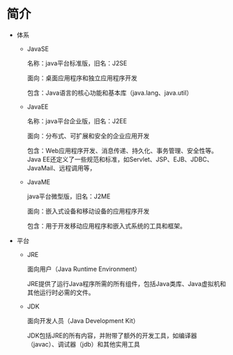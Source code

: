 # 简介

-   体系
    -   JavaSE

        名称：java平台标准版，旧名：J2SE

        面向：桌面应用程序和独立应用程序开发

        包含：Java语言的核心功能和基本库（java.lang、java.util）
    -   JavaEE

        名称：java平台企业版，旧名：J2EE

        面向：分布式、可扩展和安全的企业应用开发

        包含：Web应用程序开发、消息传递、持久化、事务管理、安全性等。Java EE还定义了一些规范和标准，如Servlet、JSP、EJB、JDBC、JavaMail、远程调用等，
    -   JavaME

        java平台微型版，旧名：J2ME

        面向：嵌入式设备和移动设备的应用程序开发

        包含：用于开发移动应用程序和嵌入式系统的工具和框架。
-   平台
    -   JRE

        面向用户（Java Runtime Environment）

        JRE提供了运行Java程序所需的所有组件，包括Java类库、Java虚拟机和其他运行时必需的文件。
    -   JDK

        面向开发人员（Java Development Kit）

        JDK包括JRE的所有内容，并附带了额外的开发工具，如编译器（javac）、调试器（jdb）和其他实用工具
